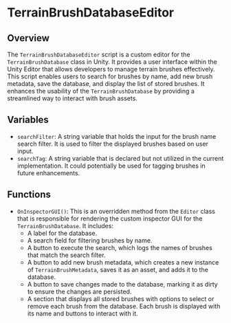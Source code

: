 # TerrainBrushDatabaseEditor

## Overview
The `TerrainBrushDatabaseEditor` script is a custom editor for the `TerrainBrushDatabase` class in Unity. It provides a user interface within the Unity Editor that allows developers to manage terrain brushes effectively. This script enables users to search for brushes by name, add new brush metadata, save the database, and display the list of stored brushes. It enhances the usability of the `TerrainBrushDatabase` by providing a streamlined way to interact with brush assets.

## Variables

- `searchFilter`: A string variable that holds the input for the brush name search filter. It is used to filter the displayed brushes based on user input.
- `searchTag`: A string variable that is declared but not utilized in the current implementation. It could potentially be used for tagging brushes in future enhancements.

## Functions

- `OnInspectorGUI()`: This is an overridden method from the `Editor` class that is responsible for rendering the custom inspector GUI for the `TerrainBrushDatabase`. It includes:
  - A label for the database.
  - A search field for filtering brushes by name.
  - A button to execute the search, which logs the names of brushes that match the search filter.
  - A button to add new brush metadata, which creates a new instance of `TerrainBrushMetadata`, saves it as an asset, and adds it to the database.
  - A button to save changes made to the database, marking it as dirty to ensure the changes are persisted.
  - A section that displays all stored brushes with options to select or remove each brush from the database. Each brush is displayed with its name and buttons to interact with it.
